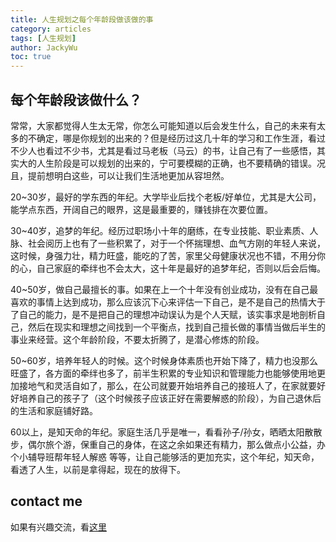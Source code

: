 ```yaml
---
title: 人生规划之每个年龄段做该做的事
category: articles
tags: [人生规划]
author: JackyWu
toc: true
---
```




## 每个年龄段该做什么？

常常，大家都觉得人生太无常，你怎么可能知道以后会发生什么，自己的未来有太多的不确定，哪是你规划的出来的？但是经历过这几十年的学习和工作生涯，看过不少人也看过不少书，尤其是看过马老板（马云）的书，让自己有了一些感悟，其实大的人生阶段是可以规划的出来的，宁可要模糊的正确，也不要精确的错误。况且，提前想明白这些，可以让我们生活地更加从容坦然。

20~30岁，最好的学东西的年纪。大学毕业后找个老板/好单位，尤其是大公司，能学点东西，开阔自己的眼界，这是最重要的，赚钱排在次要位置。

30~40岁，追梦的年纪。经历过职场小十年的磨练，在专业技能、职业素质、人脉、社会阅历上也有了一些积累了，对于一个怀揣理想、血气方刚的年轻人来说，这时候，身强力壮，精力旺盛，能吃的了苦，家里父母健康状况也不错，不用分你的心，自己家庭的牵绊也不会太大，这十年是最好的追梦年纪，否则以后会后悔。

40~50岁，做自己最擅长的事。如果在上一个十年没有创业成功，没有在自己最喜欢的事情上达到成功，那么应该沉下心来评估一下自己，是不是自己的热情大于了自己的能力，是不是把自己的理想冲动误认为是个人天赋，该实事求是地剖析自己，然后在现实和理想之间找到一个平衡点，找到自己擅长做的事情当做后半生的事业来经营。这个年龄阶段，不要太折腾了，是潜心修炼的阶段。

50~60岁，培养年轻人的时候。这个时候身体素质也开始下降了，精力也没那么旺盛了，各方面的牵绊也多了，前半生积累的专业知识和管理能力也能够使用地更加接地气和灵活自如了，那么，在公司就要开始培养自己的接班人了，在家就要好好培养自己的孩子了（这个时候孩子应该正好在需要解惑的阶段），为自己退休后的生活和家庭铺好路。

60以上，是知天命的年纪。家庭生活几乎是唯一，看看孙子/孙女，晒晒太阳散散步，偶尔旅个游，保重自己的身体，在这之余如果还有精力，那么做点小公益，办个小辅导班帮年轻人解惑 等等，让自己能够活的更加充实，这个年纪，知天命，看透了人生，以前是拿得起，现在的放得下。

## contact me

如果有兴趣交流，看[这里](/contact/)

